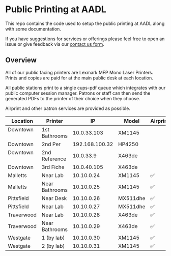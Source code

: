 # Public Printing at AADL

This repo contains the code used to setup the public printing at AADL along with some documentation. 

If you have suggestions for services or offerings please feel free to open an issue or give feedback via our [contact us form](http://www.aadl.org/contactus).

## Overview

All of our public facing printers are Lexmark MFP Mono Laser Printers. Prints and copies are paid for at the main public desk at each location.

All public stations print to a single cups-pdf queue which integrates with our public computer session manager. Patrons or staff can then send the generated PDFs to the printer of their choice when they choose.

Airprint and other patron services are provided as possible.

| Location      | Printer       | IP              | Model     | Airprint |
| ------------- | ------------- | --------------- | --------- | -------- |
| Downtown      | 1st Bathrooms | 10.0.33.103     | XM1145    |  |
| Downtown      | 2nd Per       | 192.168.100.32  | HP4250    |  |
| Downtown      | 2nd Reference | 10.0.33.9       | X463de    |  |
| Downtown      | 3rd Fiche     | 10.0.40.105     | X463de    |  |
| Malletts      | Near Lab      | 10.10.0.24      | XM1145    | ✅ |
| Malletts      | Near Bathrooms| 10.10.0.25      | XM1145    | ✅ |
| Pittsfield    | Near Desk     | 10.10.0.26      | MX511dhe  | ✅ |
| Pittsfield    | Near Lab      | 10.10.0.27      | MX511dhe  | ✅ |
| Traverwood    | Near Lab      | 10.10.0.28      | X463de    | ✅ |
| Traverwood    | Near Bathrooms| 10.10.0.29      | X463de    | ✅ |
| Westgate      | 1 (by lab)    | 10.10.0.30      | XM1145    | ✅ |
| Westgate      | 2 (by lab)    | 10.10.0.31      | XM1145    | ✅ |
